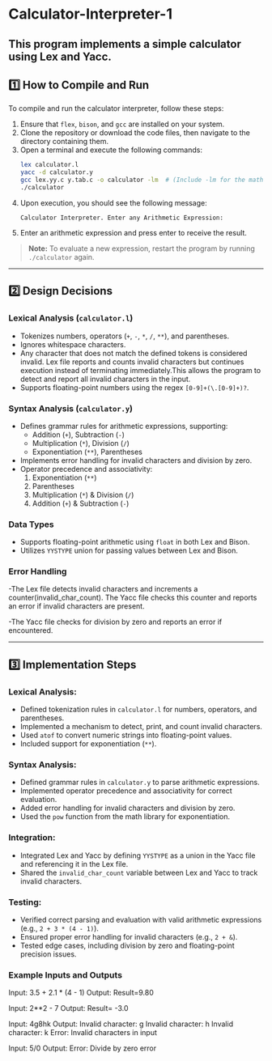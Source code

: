 # Calculator-Interpreter-1

## This program implements a simple calculator using Lex and Yacc.

## 1️⃣ How to Compile and Run

To compile and run the calculator interpreter, follow these steps:

1. Ensure that `flex`, `bison`, and `gcc` are installed on your system.
2. Clone the repository or download the code files, then navigate to the directory containing them.
3. Open a terminal and execute the following commands:
   ```sh
   lex calculator.l
   yacc -d calculator.y
   gcc lex.yy.c y.tab.c -o calculator -lm  # (Include -lm for the math library)
   ./calculator
   ```
4. Upon execution, you should see the following message:
   ```
   Calculator Interpreter. Enter any Arithmetic Expression:
   ```
5. Enter an arithmetic expression and press enter to receive the result.

> **Note:** To evaluate a new expression, restart the program by running `./calculator` again.

---

## 2️⃣ Design Decisions

### Lexical Analysis (`calculator.l`)

- Tokenizes numbers, operators (`+`, `-`, `*`, `/`, `**`), and parentheses.
- Ignores whitespace characters.
- Any character that does not match the defined tokens is considered invalid. Lex file reports and counts invalid characters but continues execution instead of terminating immediately.This allows the program to detect and report all invalid characters in the input.
- Supports floating-point numbers using the regex `[0-9]+(\.[0-9]+)?`.

### Syntax Analysis (`calculator.y`)

- Defines grammar rules for arithmetic expressions, supporting:
  - Addition (`+`), Subtraction (`-`)
  - Multiplication (`*`), Division (`/`)
  - Exponentiation (`**`), Parentheses
- Implements error handling for invalid characters and division by zero.
- Operator precedence and associativity:
  1. Exponentiation (`**`)
  2. Parentheses
  3. Multiplication (`*`) & Division (`/`)
  4. Addition (`+`) & Subtraction (`-`)

### Data Types

- Supports floating-point arithmetic using `float` in both Lex and Bison.
- Utilizes `YYSTYPE` union for passing values between Lex and Bison.

### Error Handling

-The Lex file detects invalid characters and increments a counter(invalid_char_count). The Yacc file checks this counter and reports an error if invalid characters are present.

-The Yacc file checks for division by zero and reports an error if encountered.

---

## 3️⃣ Implementation Steps

### Lexical Analysis:

- Defined tokenization rules in `calculator.l` for numbers, operators, and parentheses.
- Implemented a mechanism to detect, print, and count invalid characters.
- Used `atof` to convert numeric strings into floating-point values.
- Included support for exponentiation (`**`).

### Syntax Analysis:

- Defined grammar rules in `calculator.y` to parse arithmetic expressions.
- Implemented operator precedence and associativity for correct evaluation.
- Added error handling for invalid characters and division by zero.
- Used the `pow` function from the math library for exponentiation.

### Integration:

- Integrated Lex and Yacc by defining `YYSTYPE` as a union in the Yacc file and referencing it in the Lex file.
- Shared the `invalid_char_count` variable between Lex and Yacc to track invalid characters.

### Testing:

- Verified correct parsing and evaluation with valid arithmetic expressions (e.g., `2 + 3 * (4 - 1)`).
- Ensured proper error handling for invalid characters (e.g., `2 + &`).
- Tested edge cases, including division by zero and floating-point precision issues.

### Example Inputs and Outputs

Input: 3.5 + 2.1 \* (4 - 1)
Output: Result=9.80

Input: 2\*\*2 - 7
Output: Result= -3.0

Input: 4g8hk
Output: Invalid character: g
Invalid character: h
Invalid character: k
Error: Invalid characters in input

Input: 5/0
Output: Error: Divide by zero error
